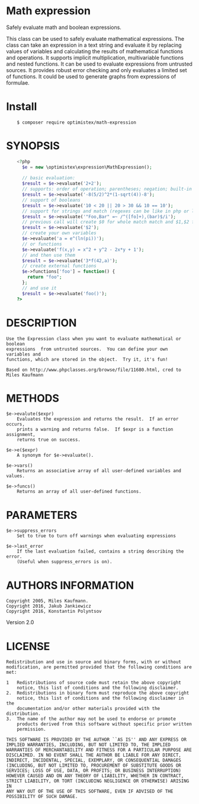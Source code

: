 Math expression
==================

Safely evaluate math and boolean expressions.

This class can be used to safely evaluate mathematical expressions.
The class can take an expression in a text string and evaluate it by replacing values of variables and calculating the results of mathematical functions and operations.
It supports implicit multiplication, multivariable functions and nested functions.
It can be used to evaluate expressions from untrusted sources. It provides robust error checking and only evaluates a limited set of functions.
It could be used to generate graphs from expressions of formulae.

# Install

```
    $ composer require optimistex/math-expression
```

# SYNOPSIS

```php
    <?php
      $e = new \optimistex\expression\MathExpression();
      
      // basic evaluation:
      $result = $e->evaluate('2+2');
      // supports: order of operation; parentheses; negation; built-in functions
      $result = $e->evaluate('-8(5/2)^2*(1-sqrt(4))-8');
      // support of booleans
      $result = $e->evaluate('10 < 20 || 20 > 30 && 10 == 10');
      // support for strings and match (regexes can be like in php or like in javascript)
      $result = $e->evaluate('"Foo,Bar" =~ /^([fo]+),(bar)$/i');
      // previous call will create $0 for whole match match and $1,$2 for groups
      $result = $e->evaluate('$2');
      // create your own variables
      $e->evaluate('a = e^(ln(pi))');
      // or functions
      $e->evaluate('f(x,y) = x^2 + y^2 - 2x*y + 1');
      // and then use them
      $result = $e->evaluate('3*f(42,a)');
      // create external functions
      $e->functions['foo'] = function() {
        return "foo";
      };
      // and use it
      $result = $e->evaluate('foo()');
    ?>
```

# DESCRIPTION
    Use the Expression class when you want to evaluate mathematical or boolean
    expressions  from untrusted sources.  You can define your own variables and
    functions, which are stored in the object.  Try it, it's fun!

    Based on http://www.phpclasses.org/browse/file/11680.html, cred to Miles Kaufmann

# METHODS
    $e->evalute($expr)
        Evaluates the expression and returns the result.  If an error occurs,
        prints a warning and returns false.  If $expr is a function assignment,
        returns true on success.

    $e->e($expr)
        A synonym for $e->evaluate().

    $e->vars()
        Returns an associative array of all user-defined variables and values.

    $e->funcs()
        Returns an array of all user-defined functions.

# PARAMETERS
    $e->suppress_errors
        Set to true to turn off warnings when evaluating expressions

    $e->last_error
        If the last evaluation failed, contains a string describing the error.
        (Useful when suppress_errors is on).

# AUTHORS INFORMATION
    Copyright 2005, Miles Kaufmann.
    Copyright 2016, Jakub Jankiewicz
    Copyright 2016, Konstantin Polyntsov

Version 2.0

# LICENSE
    Redistribution and use in source and binary forms, with or without
    modification, are permitted provided that the following conditions are
    met:

    1   Redistributions of source code must retain the above copyright
        notice, this list of conditions and the following disclaimer.
    2.  Redistributions in binary form must reproduce the above copyright
        notice, this list of conditions and the following disclaimer in the
        documentation and/or other materials provided with the distribution.
    3.  The name of the author may not be used to endorse or promote
        products derived from this software without specific prior written
        permission.

    THIS SOFTWARE IS PROVIDED BY THE AUTHOR ``AS IS'' AND ANY EXPRESS OR
    IMPLIED WARRANTIES, INCLUDING, BUT NOT LIMITED TO, THE IMPLIED
    WARRANTIES OF MERCHANTABILITY AND FITNESS FOR A PARTICULAR PURPOSE ARE
    DISCLAIMED. IN NO EVENT SHALL THE AUTHOR BE LIABLE FOR ANY DIRECT,
    INDIRECT, INCIDENTAL, SPECIAL, EXEMPLARY, OR CONSEQUENTIAL DAMAGES
    (INCLUDING, BUT NOT LIMITED TO, PROCUREMENT OF SUBSTITUTE GOODS OR
    SERVICES; LOSS OF USE, DATA, OR PROFITS; OR BUSINESS INTERRUPTION)
    HOWEVER CAUSED AND ON ANY THEORY OF LIABILITY, WHETHER IN CONTRACT,
    STRICT LIABILITY, OR TORT (INCLUDING NEGLIGENCE OR OTHERWISE) ARISING IN
    ANY WAY OUT OF THE USE OF THIS SOFTWARE, EVEN IF ADVISED OF THE
    POSSIBILITY OF SUCH DAMAGE.
